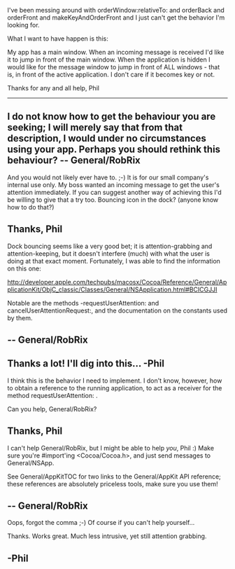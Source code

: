 I've been messing around with orderWindow:relativeTo: and orderBack and orderFront and makeKeyAndOrderFront and I just can't get the behavior I'm looking for.

What I want to have happen is this:

My app has a main window.  When an incoming message is received I'd like it to jump in front of the main window.  When the application is hidden I would like for the message window to jump in front of ALL windows - that is, in front of the active application.  I don't care if it becomes key or not.

Thanks for any and all help,
Phil

----

I do not know how to get the behaviour you are seeking; I will merely say that from that description, I would under no circumstances using your app. Perhaps you should rethink this behaviour? -- General/RobRix
----
And you would not likely ever have to.  ;-)  It is for our small company's internal  use only.  My boss wanted an incoming message to get the user's attention immediately.  If you can suggest another way of achieving this I'd be willing to give that a try too.  Bouncing icon in the dock?  (anyone know how to do that?)

Thanks,
Phil
----

Dock bouncing seems like a very good bet; it is attention-grabbing and attention-keeping, but it doesn't interfere (much) with what the user is doing at that exact moment. Fortunately, I was able to find the information on this one:

http://developer.apple.com/techpubs/macosx/Cocoa/Reference/General/ApplicationKit/ObjC_classic/Classes/General/NSApplication.html#BCICGJJI

Notable are the methods -requestUserAttention: and cancelUserAttentionRequest:, and the documentation on the constants used by them.

-- General/RobRix
----
Thanks a lot!  I'll dig into this...
-Phil
----
I think this is the behavior I need to implement.  I don't know, however, how to obtain a reference to the running application, to act as a receiver for the method requestUserAttention: .

Can you help, General/RobRix?

Thanks, Phil
----

I can't help General/RobRix, but I might be able to help *you*, Phil :) Make sure you're #import'ing <Cocoa/Cocoa.h>, and just send messages to General/NSApp.

See General/AppKitTOC for two links to the General/AppKit API reference; these references are absolutely priceless tools, make sure you use them!

-- General/RobRix
----
Oops, forgot the comma  ;-)   Of course if you can't help yourself...

Thanks.  Works great.  Much less intrusive, yet still attention grabbing.

-Phil
----